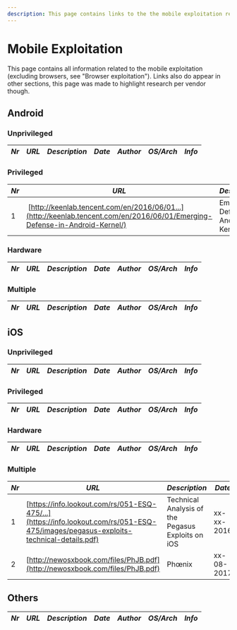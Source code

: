 ```yaml
---
description: This page contains links to the the mobile exploitation related topics.
---
```



# Mobile Exploitation

This page contains all information related to the mobile exploitation (excluding 
browsers, see "Browser exploitation"). Links also do appear in other sections, 
this page was made to highlight research per vendor though.


## Android

### Unprivileged

| *Nr* | *URL* | *Description* | *Date* | *Author* | *OS/Arch* | *Info* |
|  -- | -- | -- | -- | -- | -- | -- |


### Privileged

| *Nr* | *URL* | *Description* | *Date* | *Author* | *OS/Arch* | *Info* |
|  -- | -- | -- | -- | -- | -- | -- |
| 1 | [http://keenlab.tencent.com/en/2016/06/01...](http://keenlab.tencent.com/en/2016/06/01/Emerging-Defense-in-Android-Kernel/) | Emerging Defense in Android Kernel | 01-06-2017 | James Fang | Android | N/A |


### Hardware

| *Nr* | *URL* | *Description* | *Date* | *Author* | *OS/Arch* | *Info* |
|  -- | -- | -- | -- | -- | -- | -- |


### Multiple 

| *Nr* | *URL* | *Description* | *Date* | *Author* | *OS/Arch* | *Info* |
|  -- | -- | -- | -- | -- | -- | -- |


## iOS

### Unprivileged

| *Nr* | *URL* | *Description* | *Date* | *Author* | *OS/Arch* | *Info* |
|  -- | -- | -- | -- | -- | -- | -- |


### Privileged

| *Nr* | *URL* | *Description* | *Date* | *Author* | *OS/Arch* | *Info* |
|  -- | -- | -- | -- | -- | -- | -- |

### Hardware

| *Nr* | *URL* | *Description* | *Date* | *Author* | *OS/Arch* | *Info* |
|  -- | -- | -- | -- | -- | -- | -- |

### Multiple

| *Nr* | *URL* | *Description* | *Date* | *Author* | *OS/Arch* | *Info* |
|  -- | -- | -- | -- | -- | -- | -- |
| 1 | [https://info.lookout.com/rs/051-ESQ-475/...](https://info.lookout.com/rs/051-ESQ-475/images/pegasus-exploits-technical-details.pdf) | Technical Analysis of the Pegasus Exploits on iOS | xx-xx-2016 | Lookout | iOS | [CVE-2016-4657](http://cve.mitre.org/cgi-bin/cvename.cgi?name=CVE-2016-4657), [CVE-2016-4655](http://cve.mitre.org/cgi-bin/cvename.cgi?name=CVE-2016-4655) |
| 2 | [http://newosxbook.com/files/PhJB.pdf](http://newosxbook.com/files/PhJB.pdf) | Phœnix | xx-08-2017 | ? | iOS | N/A |


## Others

| *Nr* | *URL* | *Description* | *Date* | *Author* | *OS/Arch* | *Info* |
|  -- | -- | -- | -- | -- | -- | -- |

